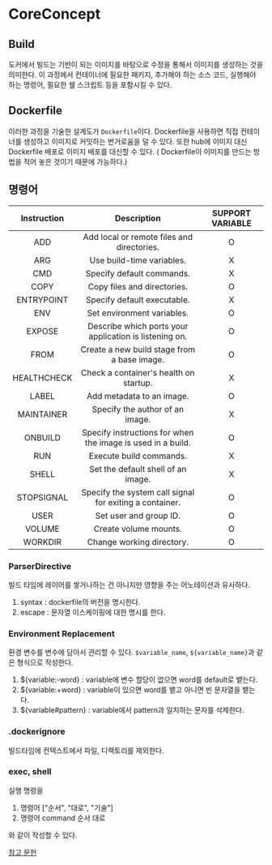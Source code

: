 # CoreConcept

## Build
도커에서 빌드는 기반이 되는 이미지를 바탕으로 수정을 통해서 이미지를 생성하는 것을 의미한다. 
이 과정에서 컨테이너에 필요한 패키지, 추가해야 하는 소스 코드, 실행해야 하는 명령어, 필요한 쉘 스크립트 등을 포함시킬 수 있다.

## Dockerfile
이러한 과정을 기술한 설계도가 `Dockerfile`이다. Dockerfile을 사용하면 직접 컨테이너를 생성하고 이미지로 커밋하는 번거로움을 덜 수 있다.
또한 hub에 이미지 대신 Dockerfile 배포로 이미지 배포를 대신할 수 있다. ( Dockerfile이 이미지를 만드는 방법을 적어 놓은 것이기 때문에 가능하다.)

## 명령어

|Instruction|	Description| SUPPORT VARIABLE |
|:---:|:---:|:----------------:|
|ADD|	Add local or remote files and directories.|        O         |
|ARG|	Use build-time variables.|        X         |
|CMD|	Specify default commands.|        X         |
|COPY|	Copy files and directories.|        O         |
|ENTRYPOINT|	Specify default executable.|        X         |
|ENV|	Set environment variables.|        O         |
|EXPOSE|	Describe which ports your application is listening on.|        O         |
|FROM|	Create a new build stage from a base image.|        O         |
|HEALTHCHECK|	Check a container's health on startup.|        X         |
|LABEL|	Add metadata to an image.|        O         |
|MAINTAINER|	Specify the author of an image.|        X         |
|ONBUILD|	Specify instructions for when the image is used in a build.|        O         |
|RUN|	Execute build commands.|        X         |
|SHELL|	Set the default shell of an image.|        X         |
|STOPSIGNAL|	Specify the system call signal for exiting a container.|        O         |
|USER|	Set user and group ID.|        O         |
|VOLUME|	Create volume mounts.|        O         |
|WORKDIR|	Change working directory.|        O         |


### ParserDirective
빌드 타임에 레이어를 쌓거나하는 건 아니지만 영향을 주는 어노테이션과 유사하다.

1. syntax : dockerfile의 버전을 명시한다.
2. escape : 문자열 이스케이핑에 대한 명시를 한다.

### Environment Replacement
환경 변수를 변수에 담아서 관리할 수 있다.  `$variable_name`, `${variable_name}`과 같은 형식으로 작성한다.

1. ${variable:-word} : variable에 변수 할당이 없으면 word를 default로 뱉는다.
2. ${variable:+word} : variable이 있으면 word를 뱉고 아니면 빈 문자열을 뱉는다.
3. ${variable#pattern} : variable에서 pattern과 일치하는 문자를 삭제한다.


### .dockerignore
빌드타임에 컨텍스트에서 파일, 디렉토리를 제외한다.

### exec, shell

실행 명령을
1. 명령어 ["순서", "대로", "기술"]
2. 명령어 command 순서 대로

와 같이 작성할 수 있다.



[참고 문헌](https://docs.docker.com/reference/dockerfile/#shell-and-exec-form)
